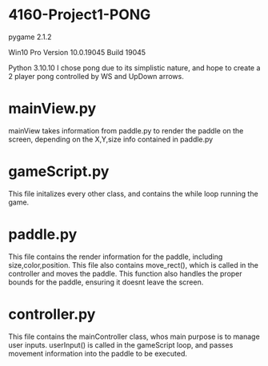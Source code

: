# 4160-Project1-PONG


pygame 2.1.2 

Win10 Pro Version	10.0.19045 Build 19045

Python 3.10.10
I chose pong due to its simplistic nature, and hope to create a 2 player pong controlled by WS and UpDown arrows.

# mainView.py
mainView takes information from paddle.py to render the paddle on the screen, depending on the X,Y,size info contained in paddle.py

# gameScript.py
This file initalizes every other class, and contains the while loop running the game. 

# paddle.py
This file contains the render information for the paddle, including size,color,position. This file also contains move_rect(), which is called in the controller and moves the paddle. This function also handles the proper bounds for the paddle, ensuring it doesnt leave the screen. 

# controller.py
This file contains the mainController class, whos main purpose is to manage user inputs. userInput() is called in the gameScript loop, and passes movement information into the paddle to be executed. 
